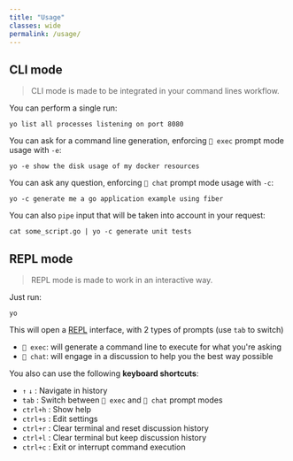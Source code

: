 ```yaml
---
title: "Usage"
classes: wide
permalink: /usage/
---
```


## CLI mode

> CLI mode is made to be integrated in your command lines workflow.

You can perform a single run:

```shell
yo list all processes listening on port 8080
```

You can ask for a command line generation, enforcing `🚀 exec` prompt mode usage with `-e`:

```shell
yo -e show the disk usage of my docker resources
```

You can ask any question, enforcing `💬 chat` prompt mode usage with `-c`:

```shell
yo -c generate me a go application example using fiber
```

You can also `pipe` input that will be taken into account in your request:

```shell
cat some_script.go | yo -c generate unit tests
```

## REPL mode

> REPL mode is made to work in an interactive way.

Just run:

```shell
yo
```

This will open a [REPL](https://en.wikipedia.org/wiki/Read%E2%80%93eval%E2%80%93print_loop) interface, with 2 types of prompts (use `tab` to switch)

- `🚀 exec`: will generate a command line to execute for what you're asking
- `💬 chat`: will engage in a discussion to help you the best way possible

You also can use the following **keyboard shortcuts**:
- `↑` `↓`  : Navigate in history                                 
- `tab`    : Switch between `🚀 exec` and `💬 chat` prompt modes 
- `ctrl+h` : Show help                                           
- `ctrl+s` : Edit settings                                       
- `ctrl+r` : Clear terminal and reset discussion history         
- `ctrl+l` : Clear terminal but keep discussion history          
- `ctrl+c` : Exit or interrupt command execution                 

